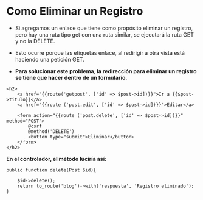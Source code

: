 
# Como Eliminar un Registro

- Si agregamos un enlace que tiene como propósito eliminar un registro, pero hay una ruta tipo get con una ruta similar, se ejecutará la ruta GET y no la DELETE.

- Esto ocurre porque las etiquetas enlace, al redirigir a otra vista está haciendo una petición GET.
- **Para solucionar este problema, la redirección para eliminar un registro se tiene que hacer dentro de un formulario.**

```
<h2>
	<a href="{{route('getpost', ['id' => $post->id])}}">Ir a {{$post->titulo}}</a> 
	<a href="{{route ('post.edit', ['id' => $post->id])}}">Editar</a>

	<form action="{{route ('post.delete', ['id' => $post->id])}}" method="POST">
		@csrf
		@method('DELETE')
		<button type="submit">Eliminar</button>
	</form>
</h2>
```

**En el controlador, el método luciría así:**

```
public function delete(Post $id){

	$id->delete();
	return to_route('blog')->with('respuesta', 'Registro eliminado');
}
```













